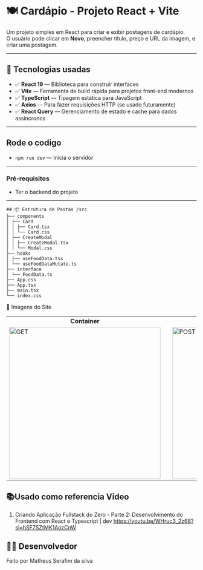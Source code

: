 # 🍽️ Cardápio - Projeto React + Vite

Um projeto simples em React para criar e exibir postagens de cardápio.  
O usuário pode clicar em **Novo**, preencher título, preço e URL da imagem, e criar uma postagem.

---

## 🚀 Tecnologias usadas
- ✅ **React 19** — Biblioteca para construir interfaces
- ✅ **Vite** — Ferramenta de build rápida para projetos front-end modernos
- ✅ **TypeScript** — Tipagem estática para JavaScript
- ✅ **Axios** — Para fazer requisições HTTP (se usado futuramente)
- ✅ **React Query** — Gerenciamento de estado e cache para dados assíncronos
 
---

## Rode o codigo
- `npm run dev` — Inicia o servidor  
---


### Pré-requisitos
- Ter o backend do projeto
---
 
```plaintext
## 📦 Estrutura de Pastas /src
├── components
│ ├── Card
│ │ ├── Card.tsx
│ │ └── Card.css
│ ├── CreateModal
│ │ ├── CreateModal.tsx
│ │ └── Modal.css
├── hooks
│ ├── useFoodData.tsx
│ └── useFoodDataMutate.ts
├── interface
│ └── FoodData.ts
├── App.css
├── App.tsx
├── main.tsx
└── index.css
```

🧪 Imagens do Site
<div align="center"> <table> <tr> <td align="center"><strong>Container</strong></td> <td style="width: 20px;"></td> <!-- Espaço entre as colunas --> <td align="center"><strong>Modal</strong></td> </tr> <tr> <td><img src="https://github.com/user-attachments/assets/249cc95c-8302-471f-b5b2-3ee4bdd0fcb5" alt="GET" width="400"/></td> <td></td> <td><img src="https://github.com/user-attachments/assets/316d3c3c-065c-4be4-849c-076b8fb7a1e7" alt="POST" width="400"/></td> </tr> </table> </div>

 
## 📚Usado como referencia Video 
1. Criando Aplicação Fullstack do Zero - Parte 2: Desenvolvimento do Frontend com React e Typescript | dev 
https://youtu.be/WHruc3_2z68?si=hSF7SZtMK1AozCnW

## 👨‍💻 Desenvolvedor
Feito por Matheus Serafim da silva
